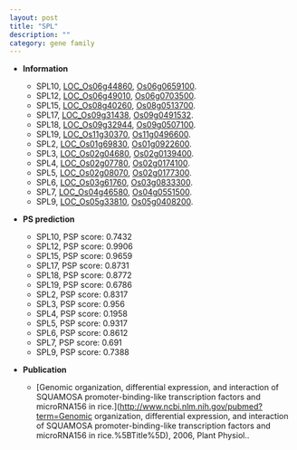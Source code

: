 ```yaml
---
layout: post
title: "SPL"
description: ""
category: gene family
---
```


* **Information**  
    + SPL10, [LOC_Os06g44860](http://rice.uga.edu/cgi-bin/ORF_infopage.cgi?orf=LOC_Os06g44860), [Os06g0659100](http://rapdb.dna.affrc.go.jp/viewer/gbrowse_details/irgsp1?name=Os06g0659100).
    + SPL12, [LOC_Os06g49010](http://rice.uga.edu/cgi-bin/ORF_infopage.cgi?orf=LOC_Os06g49010), [Os06g0703500](http://rapdb.dna.affrc.go.jp/viewer/gbrowse_details/irgsp1?name=Os06g0703500).
    + SPL15, [LOC_Os08g40260](http://rice.uga.edu/cgi-bin/ORF_infopage.cgi?orf=LOC_Os08g40260), [Os08g0513700](http://rapdb.dna.affrc.go.jp/viewer/gbrowse_details/irgsp1?name=Os08g0513700).
    + SPL17, [LOC_Os09g31438](http://rice.uga.edu/cgi-bin/ORF_infopage.cgi?orf=LOC_Os09g31438), [Os09g0491532](http://rapdb.dna.affrc.go.jp/viewer/gbrowse_details/irgsp1?name=Os09g0491532).
    + SPL18, [LOC_Os09g32944](http://rice.uga.edu/cgi-bin/ORF_infopage.cgi?orf=LOC_Os09g32944), [Os09g0507100](http://rapdb.dna.affrc.go.jp/viewer/gbrowse_details/irgsp1?name=Os09g0507100).
    + SPL19, [LOC_Os11g30370](http://rice.uga.edu/cgi-bin/ORF_infopage.cgi?orf=LOC_Os11g30370), [Os11g0496600](http://rapdb.dna.affrc.go.jp/viewer/gbrowse_details/irgsp1?name=Os11g0496600).
    + SPL2, [LOC_Os01g69830](http://rice.uga.edu/cgi-bin/ORF_infopage.cgi?orf=LOC_Os01g69830), [Os01g0922600](http://rapdb.dna.affrc.go.jp/viewer/gbrowse_details/irgsp1?name=Os01g0922600).
    + SPL3, [LOC_Os02g04680](http://rice.uga.edu/cgi-bin/ORF_infopage.cgi?orf=LOC_Os02g04680), [Os02g0139400](http://rapdb.dna.affrc.go.jp/viewer/gbrowse_details/irgsp1?name=Os02g0139400).
    + SPL4, [LOC_Os02g07780](http://rice.uga.edu/cgi-bin/ORF_infopage.cgi?orf=LOC_Os02g07780), [Os02g0174100](http://rapdb.dna.affrc.go.jp/viewer/gbrowse_details/irgsp1?name=Os02g0174100).
    + SPL5, [LOC_Os02g08070](http://rice.uga.edu/cgi-bin/ORF_infopage.cgi?orf=LOC_Os02g08070), [Os02g0177300](http://rapdb.dna.affrc.go.jp/viewer/gbrowse_details/irgsp1?name=Os02g0177300).
    + SPL6, [LOC_Os03g61760](http://rice.uga.edu/cgi-bin/ORF_infopage.cgi?orf=LOC_Os03g61760), [Os03g0833300](http://rapdb.dna.affrc.go.jp/viewer/gbrowse_details/irgsp1?name=Os03g0833300).
    + SPL7, [LOC_Os04g46580](http://rice.uga.edu/cgi-bin/ORF_infopage.cgi?orf=LOC_Os04g46580), [Os04g0551500](http://rapdb.dna.affrc.go.jp/viewer/gbrowse_details/irgsp1?name=Os04g0551500).
    + SPL9, [LOC_Os05g33810](http://rice.uga.edu/cgi-bin/ORF_infopage.cgi?orf=LOC_Os05g33810), [Os05g0408200](http://rapdb.dna.affrc.go.jp/viewer/gbrowse_details/irgsp1?name=Os05g0408200).

* **PS prediction**
    + SPL10, PSP score: 0.7432
    + SPL12, PSP score: 0.9906
    + SPL15, PSP score: 0.9659
    + SPL17, PSP score: 0.8731
    + SPL18, PSP score: 0.8772
    + SPL19, PSP score: 0.6786
    + SPL2, PSP score: 0.8317
    + SPL3, PSP score: 0.956
    + SPL4, PSP score: 0.1958
    + SPL5, PSP score: 0.9317
    + SPL6, PSP score: 0.8612
    + SPL7, PSP score: 0.691
    + SPL9, PSP score: 0.7388

* **Publication**  
    + [Genomic organization, differential expression, and interaction of SQUAMOSA promoter-binding-like transcription factors and microRNA156 in rice.](http://www.ncbi.nlm.nih.gov/pubmed?term=Genomic organization, differential expression, and interaction of SQUAMOSA promoter-binding-like transcription factors and microRNA156 in rice.%5BTitle%5D), 2006, Plant Physiol..


